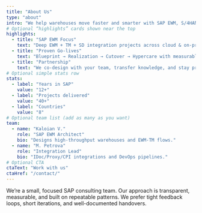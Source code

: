 ```yaml
---
title: "About Us"
type: "about"
intro: "We help warehouses move faster and smarter with SAP EWM, S/4HANA and solid integrations."
# Optional “highlights” cards shown near the top
highlights:
  - title: "SAP EWM Focus"
    text: "Deep EWM + TM + SD integration projects across cloud & on-prem."
  - title: "Proven Go-lives"
    text: "Blueprint → Realization → Cutover → Hypercare with measurable KPIs."
  - title: "Partnership"
    text: "We co-design with your team, transfer knowledge, and stay pragmatic."
# Optional simple stats row
stats:
  - label: "Years in SAP"
    value: "12+"
  - label: "Projects delivered"
    value: "40+"
  - label: "Countries"
    value: "8"
# Optional team list (add as many as you want)
team:
  - name: "Kaloian V."
    role: "SAP EWM Architect"
    bio: "Designs high-throughput warehouses and EWM-TM flows."
  - name: "M. Petrova"
    role: "Integration Lead"
    bio: "IDoc/Proxy/CPI integrations and DevOps pipelines."
# Optional CTA
ctaText: "Work with us"
ctaHref: "/contact/"
---
```

<!-- You can write longer narrative content here in Markdown. -->
We’re a small, focused SAP consulting team. Our approach is transparent,
measurable, and built on repeatable patterns. We prefer tight feedback loops,
short iterations, and well-documented handovers.
